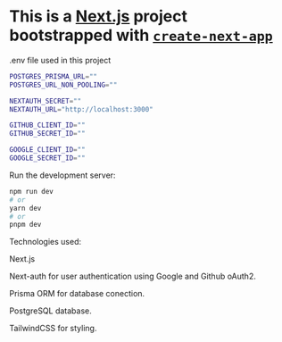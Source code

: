 # This is a [Next.js](https://nextjs.org/) project bootstrapped with [`create-next-app`](https://github.com/vercel/next.js/tree/canary/packages/create-next-app)

.env file used in this project

```bash
POSTGRES_PRISMA_URL=""
POSTGRES_URL_NON_POOLING=""

NEXTAUTH_SECRET=""
NEXTAUTH_URL="http://localhost:3000"

GITHUB_CLIENT_ID=""
GITHUB_SECRET_ID=""

GOOGLE_CLIENT_ID=""
GOOGLE_SECRET_ID=""
```

Run the development server:

```bash
npm run dev
# or
yarn dev
# or
pnpm dev
```

Technologies used:

Next.js

Next-auth for user authentication using Google and Github oAuth2.

Prisma ORM for database conection.

PostgreSQL database.

TailwindCSS for styling.
